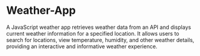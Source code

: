# Weather-App
A JavaScript weather app retrieves weather data from an API and displays current weather information for a specified location. It allows users to search for locations, view temperature, humidity, and other weather details, providing an interactive and informative weather experience.
